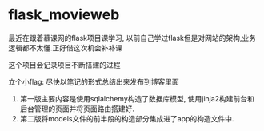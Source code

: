 # flask_movieweb
最近在跟着慕课网的flask项目课学习,  以前自己学过flask但是对网站的架构,业务逻辑都不太懂.正好借这次机会补补课

这个项目会记录项目不断搭建的过程

立个小flag: 尽快以笔记的形式总结出来发布到博客里面


1. 第一版主要内容是使用sqlalchemy构造了数据库模型, 使用jinja2构建前台和后台管理的页面并将页面路由搭建好.
1. 第二版将models文件的前半段的构造部分集成进了app的构造文件中.